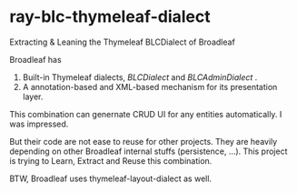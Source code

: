 # ray-blc-thymeleaf-dialect
Extracting &amp; Leaning the Thymeleaf BLCDialect of Broadleaf 

Broadleaf has 

1. Built-in Thymeleaf dialects, _BLCDialect_ and _BLCAdminDialect_ .
2. A annotation-based and XML-based mechanism for its presentation layer.  

This combination can genernate CRUD UI for any entities automatically. I was impressed.

But their code are not ease to reuse for other projects. They are heavily depending on other Broadleaf internal stuffs (persistence, ...). This project is trying to Learn, Extract and Reuse this combination.

BTW, Broadleaf uses thymeleaf-layout-dialect as well. 
